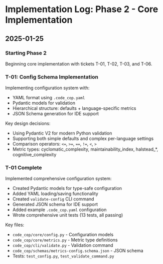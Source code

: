 # Implementation Log: Phase 2 - Core Implementation

## 2025-01-25

### Starting Phase 2

Beginning core implementation with tickets T-01, T-02, T-03, and T-06.

### T-01: Config Schema Implementation

Implementing configuration system with:
- YAML format using `.code_cop.yaml`
- Pydantic models for validation
- Hierarchical structure: defaults + language-specific metrics
- JSON Schema generation for IDE support

Key design decisions:
- Using Pydantic V2 for modern Python validation
- Supporting both simple defaults and complex per-language settings
- Comparison operators: `<=`, `>=`, `==`, `!=`, `<`, `>`
- Metric types: cyclomatic_complexity, maintainability_index, halstead_*, cognitive_complexity

### T-01 Complete

Implemented comprehensive configuration system:
- Created Pydantic models for type-safe configuration
- Added YAML loading/saving functionality  
- Created `validate-config` CLI command
- Generated JSON schema for IDE support
- Added example `.code_cop.yaml` configuration
- Wrote comprehensive unit tests (13 tests, all passing)

Key files:
- `code_cop/core/config.py` - Configuration models
- `code_cop/core/metrics.py` - Metric type definitions
- `code_cop/cli/validate.py` - Validation command
- `code_cop/schemas/metrics-config.schema.json` - JSON schema
- Tests: `test_config.py`, `test_validate_command.py`
